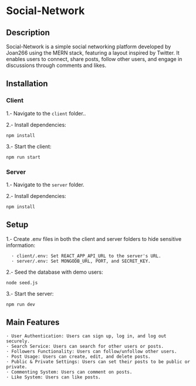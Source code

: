 
# Social-Network

## Description

Social-Network is a simple social networking platform developed by Joan266 using the MERN stack, featuring a layout inspired by Twitter. 
It enables users to connect, share posts, follow other users, and engage in discussions through comments and likes.

## Installation

### Client

1.- Navigate to the `client` folder..

2.- Install dependencies:

    npm install
    
3.- Start the client:

    npm run start

### Server

1.- Navigate to the `server` folder.

2.- Install dependencies:

    npm install

## Setup

1.- Create .env files in both the client and server folders to hide sensitive information:

      · client/.env: Set REACT_APP_API_URL to the server's URL.
      · server/.env: Set MONGODB_URL, PORT, and SECRET_KEY.

2.- Seed the database with demo users:

    node seed.js

3.- Start the server:

    npm run dev

## Main Features

    · User Authentication: Users can sign up, log in, and log out securely.
    · Search Service: Users can search for other users or posts.
    · Followers Functionality: Users can follow/unfollow other users.
    · Post Usage: Users can create, edit, and delete posts.
    · Public & Private Settings: Users can set their posts to be public or private.
    · Commenting System: Users can comment on posts.
    · Like System: Users can like posts.
